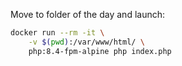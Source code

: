 Move to folder of the day and launch: 

```bash
docker run --rm -it \
    -v $(pwd):/var/www/html/ \
    php:8.4-fpm-alpine php index.php
```

